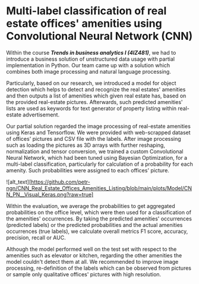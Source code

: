 # Multi-label classification of real estate offices' amenities using Convolutional Neural Network (CNN)
Within the course _**Trends in business analytics I (4IZ481)**_, we had to introduce a business solution of unstructured data usage with partial implementation in Python. Our team came up with a solution which combines both image processing and natural language processing.

Particularly, based on our research, we introduced a model for object detection which helps to detect and recognize the real estates' amenities and then outputs a list of amenities which given real estate has, based on the provided real-estate pictures. Afterwards, such predicted amenities' lists are used as keywords for text generator of property listing within real-estate advertisement.

Our partial solution regarded the image processing of real-estate amenities using Keras and Tensorflow. We were provided with web-scrapped dataset of offices' pictures and CSV file with the labels. After image processing such as loading the pictures as 3D arrays with further reshaping, normalization and tensor conversion, we trained a custom Convolutional Neural Network, which had been tuned using Bayesian Optimization, for a multi-label classification, particularly for calculation of a probability for each amenity. Such probabilities were assigned to each offices' picture.

![alt_text][https://github.com/petr-ngn/CNN_Real_Estate_Offices_Amenities_Listing/blob/main/plots/Model/CNN_PN__Visual_Keras.png?raw=true]

Within the evaluation, we average the probabilities to get aggregated probabilities on the office level, which were then used for a classification of the amenities' occurrences. By taking the predicted amenities' occurrences (predicted labels) or the predicted probabilities and the actual amenities occurrences (true labels), we calculate overall metrics F1 score, accuracy, precision, recall or AUC.

Although the model performed well on the test set with respect to the amenities such as elevator or kitchen, regarding the other amenities the model couldn't detect them at all. We recommended to improve image processing, re-definition of the labels which can be observed from pictures or sample only qualitative offices' pictures with high resolution.
